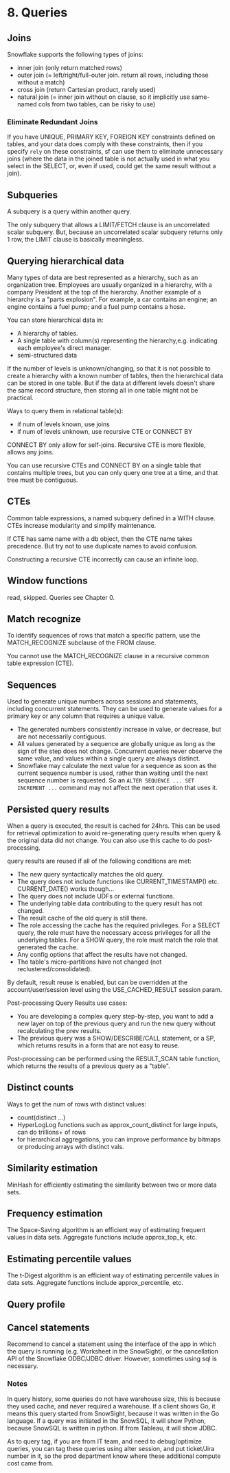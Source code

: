 # 8. Queries
## Joins
Snowflake supports the following types of joins:
- inner join (only return matched rows)
- outer join (= left/right/full-outer join. return all rows, including those without a match)
- cross join (return Cartesian product, rarely used)
- natural join (= inner join without on clause, so it implicitly use same-named cols from two tables, can be risky to use)

### Eliminate Redundant Joins
If you have UNIQUE, PRIMARY KEY, FOREIGN KEY constraints defined on tables, and your data does comply with these constraints, then if you specify `rely` on these constraints, sf can use them to eliminate unnecessary joins (where the data in the joined table is not actually used in what you select in the SELECT, or, even if used, could get the same result without a join). 

## Subqueries
A subquery is a query within another query. 

The only subquery that allows a LIMIT/FETCH clause is an uncorrelated scalar subquery. But, because an uncorrelated scalar subquery returns only 1 row, the LIMIT clause is basically meaningless. 

## Querying hierarchical data
Many types of data are best represented as a hierarchy, such as an organization tree. Employees are usually organized in a hierarchy, with a company President at the top of the hierarchy. Another example of a hierarchy is a "parts explosion". For example, a car contains an engine; an engine contains a fuel pump; and a fuel pump contains a hose.

You can store hierarchical data in:
- A hierarchy of tables.
- A single table with column(s) representing the hierarchy,e.g. indicating each employee's direct manager.
- semi-structured data

If the number of levels is unknown/changing, so that it is not possible to create a hierarchy with a known number of tables, then the hierarchical data can be stored in one table. But if the data at different levels doesn't share the same record structure, then storing all in one table might not be practical.

Ways to query them in relational table(s):
- if num of levels known, use joins
- if num of levels unknown, use recursive CTE or CONNECT BY

CONNECT BY only allow for self-joins. Recursive CTE is more flexible, allows any joins. 

You can use recursive CTEs and CONNECT BY on a single table that contains multiple trees, but you can only query one tree at a time, and that tree must be contiguous.

## CTEs
Common table expressions, a named subquery defined in a WITH clause. CTEs increase modularity and simplify maintenance.

If CTE has same name with a db object, then the CTE name takes precedence. But try not to use duplicate names to avoid confusion. 

Constructing a recursive CTE incorrectly can cause an infinite loop.

## Window functions
read, skipped. Queries see Chapter 0. 

## Match recognize
To identify sequences of rows that match a specific pattern, use the MATCH_RECOGNIZE subclause of the FROM clause. 

You cannot use the MATCH_RECOGNIZE clause in a recursive common table expression (CTE).

## Sequences
Used to generate unique numbers across sessions and statements, including concurrent statements. They can be used to generate values for a primary key or any column that requires a unique value. 

- The generated numbers consistently increase in value, or decrease, but are not necessarily contiguous.
- All values generated by a sequence are globally unique as long as the sign of the step does not change. Concurrent queries never observe the same value, and values within a single query are always distinct.
- Snowflake may calculate the next value for a sequence as soon as the current sequence number is used, rather than waiting until the next sequence number is requested. So an `ALTER SEQUENCE ... SET INCREMENT ...` command may not affect the next operation that uses it.

## Persisted query results
When a query is executed, the result is cached for 24hrs. This can be used for retrieval optimization to avoid re-generating query results when query & the original data did not change. You can also use this cache to do post-processing. 

query results are reused if all of the following conditions are met:
- The new query syntactically matches the old query.
- The query does not include functions like CURRENT_TIMESTAMP() etc. CURRENT_DATE() works though...
- The query does not include UDFs or external functions.
- The underlying table data contributing to the query result has not changed.
- The result cache of the old query is still there.
- The role accessing the cache has the required privileges. For a SELECT query, the role must have the necessary access privileges for all the underlying tables. For a SHOW query, the role must match the role that generated the cache.
- Any config options that affect the results have not changed.
- The table's micro-partitions have not changed (not reclustered/consolidated).

By default, result reuse is enabled, but can be overridden at the account/user/session level using the USE_CACHED_RESULT session param.

Post-processing Query Results use cases:
- You are developing a complex query step-by-step, you want to add a new layer on top of the previous query and run the new query without recalculating the prev results.
- The previous query was a SHOW/DESCRIBE/CALL statement, or a SP, which returns results in a form that are not easy to reuse.

Post-processing can be performed using the RESULT_SCAN table function, which returns the results of a previous query as a "table".

## Distinct counts
Ways to get the num of rows with distinct values: 
- count(distinct ...)
- HyperLogLog functions such as approx_count_distinct for large inputs, can do trillions+ of rows
- for hierarchical aggregations, you can improve performance by bitmaps or producing arrays with distinct vals. 

## Similarity estimation
MinHash for efficiently estimating the similarity between two or more data sets. 

## Frequency estimation
The Space-Saving algorithm is an efficient way of estimating frequent values in data sets. Aggregate functions include approx_top_k, etc. 

## Estimating percentile values
The t-Digest algorithm is an efficient way of estimating percentile values in data sets. Aggregate functions include approx_percentile, etc. 

## Query profile





## Cancel statements
Recommend to cancel a statement using the interface of the app in which the query is running (e.g. Worksheet in the SnowSight),  or the cancellation API of the Snowflake ODBC/JDBC driver. However, sometimes using sql is necessary. 

### Notes
In query history, some queries do not have warehouse size, this is because they used cache, and never required a warehouse. If a client shows Go, it means this query started from SnowSight, because it was written in the Go language. If a query was initiated in the SnowSQL, it will show Python, because SnowSQL is written in python. If from Tableau, it will show JDBC. 

As to query tag, if you are from IT team, and need to debug/optimize queries, you can tag these queries using alter session, and put ticket/Jira number in it, so the prod department know where these additional compute cost came from. 

